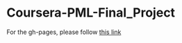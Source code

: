 # Coursera-PML-Final_Project

For the gh-pages, please follow <a href="https://github.com/fabvene/Coursera-PML-Final_Project/tree/gh-pages">this link</a>
